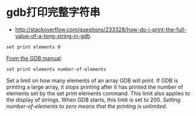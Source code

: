 # gdb打印完整字符串

* http://stackoverflow.com/questions/233328/how-do-i-print-the-full-value-of-a-long-string-in-gdb

```
set print elements 0
```

[From the GDB manual](http://ftp.gnu.org/old-gnu/Manuals/gdb-5.1.1/html_node/gdb_57.html#IDX353):
```
set print elements number-of-elements
```
Set a limit on how many elements of an array GDB will print. If GDB is printing a large array, it stops printing after it has printed the number of elements set by the set print elements command. This limit also applies to the display of strings. When GDB starts, this limit is set to 200. *Setting number-of-elements to zero means that the printing is unlimited*.
